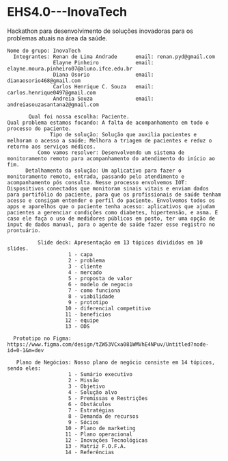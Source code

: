 # EHS4.0---InovaTech

Hackathon para desenvolvimento de soluções inovadoras para os problemas atuais na área da saúde.

    Nome do grupo: InovaTech
      Integrantes: Renan de Lima Andrade      email: renan.pyd@gmail.com
                   Elayne Pinheiro            email: elayne.moura.pinheiro07@aluno.ifce.edu.br
                   Diana Osorio               email: dianaosorio468@gmail.com 
                   Carlos Henrique C. Souza   email: carlos.henrique0497@gmail.com 
                   Andreia Souza              email: andreiasouzasantana2@gmail.com

           Qual foi nossa escolha: Paciente.
    Qual problema estamos focando: A falta de acompanhamento em todo o processo do paciente. 
                  Tipo de solução: Solução que auxilia pacientes e melhoram o acesso a saúde; Melhora a triagem de pacientes e reduz o retorno aos serviços médicos.
              Como vamos resolver: Desenvolvendo um sistema de monitoramento remoto para acompanhamento do atendimento do início ao fim.
          Detalhamento da solução: Um aplicativo para fazer o monitoramento remoto, entrada, passando pelo atendimento e acompanhamento pós consulta. Nesse processo envolvemos IOT: Dispositivos conectados que monitoram sinais vitais e enviam dados para portifólio do paciente, para que os profissionais de saúde tenham acesso e consigam entender o perfil do paciente. Envolvemos todos os apps e aparelhos que o paciente tenha acesso: aplicativos que ajudam pacientes a gerenciar condições como diabetes, hipertensão, e asma. E caso ele faça o uso de medidores públicos em posto, ter uma opção de input de dados manual, para o agente de saúde fazer esse registro no prontuário.

              Slide deck: Apresentação em 13 tópicos divididos em 10 slides.       
                        1 - capa
                        2 - problema
                        3 - cliente
                        4 - mercado
                        5 - proposta de valor
                        6 - modelo de negocio
                        7 - como funciona
                        8 - viabilidade
                        9 - prototipo
                       10 - diferencial competitivo
                       11 - beneficios
                       12 - equipe
                       13 - ODS

      Prototipo no Figma: https://www.figma.com/design/tZW53VCxa081WMVhE4NPuv/Untitled?node-id=0-1&m=dev
      
       Plano de Negócios: Nosso plano de negócio consiste em 14 tópicos, sendo eles:
                        1 - Sumário executivo
                        2 - Missão
                        3 - Objetivo	
                        4 - Solução alvo	
                        5 - Premissas e Restrições	
                        6 - Obstáculos	
                        7 - Estratégias	
                        8 - Demanda de recursos	
                        9 - Sócios	
                       10 - Plano de marketing	
                       11 - Plano operacional	
                       12 - Inovações Tecnológicas	
                       13 - Matriz F.O.F.A.	
                       14 - Referências	


